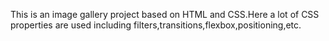 This is an image gallery project based on HTML and CSS.Here a lot of CSS properties are used including filters,transitions,flexbox,positioning,etc.
